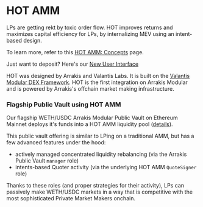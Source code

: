 # HOT AMM

LPs are getting rekt by toxic order flow. HOT improves returns and maximizes capital efficiency for LPs, by internalizing MEV using an intent-based design.

To learn more, refer to this [HOT AMM: Concepts](../../modules/hotAmm/concepts.md) page.

Just want to deposit? Here's our [New User Interface](https://app.arrakis.fi)

HOT was designed by Arrakis and Valantis Labs. It is built on the [Valantis Modular DEX Framework](https://docs.valantis.xyz/). HOT is the first integration on Arrakis Modular and is powered by Arrakis's offchain market making infrastructure.

### Flagship Public Vault using HOT AMM

Our flagship WETH/USDC Arrakis Modular Public Vault on Ethereum Mainnet deploys it's funds into a HOT AMM liquidity pool ([details](../../arrakisModular/publicVaults.md#wethusdc-vault)).

This public vault offering is similar to LPing on a traditional AMM, but has a few advanced features under the hood: 
- actively managed concentrated liquidity rebalancing (via the Arrakis Public Vault `manager` role)
- intents-based Quoter activity (via the underlying HOT AMM `QuoteSigner` role)

Thanks to these roles (and proper strategies for their activity), LPs can passively make WETH/USDC markets in a way that is competitive with the most sophisticated Private Market Makers onchain.
